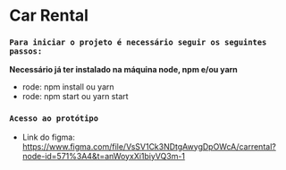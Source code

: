 # Car Rental

### `Para iniciar o projeto é necessário seguir os seguintes passos:`

**Necessário já ter instalado na máquina node, npm e/ou yarn**

- rode: npm install ou yarn
- rode: npm start ou yarn start

### `Acesso ao protótipo`

- Link do figma: https://www.figma.com/file/VsSV1Ck3NDtgAwygDpOWcA/carrental?node-id=571%3A4&t=anWoyxXi1biyVQ3m-1

